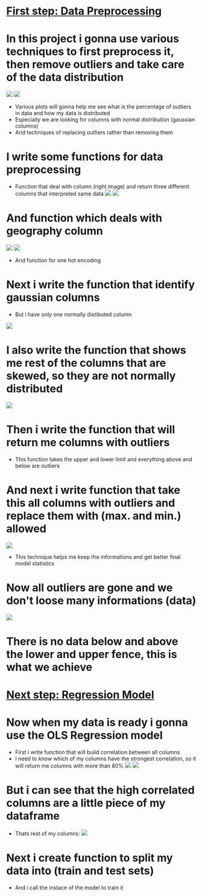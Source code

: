 # [First step: Data Preprocessing](https://github.com/JakubTabor/Regression/blob/main/Regression_Project/Regression_data_preprocessing_0.ipynb)
# In this project i gonna use various techniques to first preprocess it, then remove outliers and take care of the data distribution
![](https://github.com/JakubTabor/Regression/blob/main/Regression_Project/Images/histogram_d_rate.png)
![](https://github.com/JakubTabor/Regression/blob/main/Regression_Project/Images/boxplot_d_rate.png)
* Various plots will gonna help me see what is the percentage of outliers in data and how my data is distributed
* Especially we are looking for columns with normal distribution (gaussian columns)
* And techniques of replacing outliers rather than removing them

# I write some functions for data preprocessing
* Function that deal with column (right image) and return three different columns that interpreted same data
![](https://github.com/JakubTabor/Regression/blob/main/Regression_Project/Images/bin_to_num_function.png)
![](https://github.com/JakubTabor/Regression/blob/main/Regression_Project/Images/binnedInc_column.png)
# And function which deals with geography column
![](https://github.com/JakubTabor/Regression/blob/main/Regression_Project/Images/geography_function.png)
![](https://github.com/JakubTabor/Regression/blob/main/Regression_Project/Images/geography_column.png)
* And function for one hot encoding
# Next i write the function that identify gaussian columns
* But i have only one normally distibuted column

![](https://github.com/JakubTabor/Regression/blob/main/Regression_Project/Images/gaussian_column.png)
# I also write the function that shows me rest of the columns that are skewed, so they are not normally distributed
![](https://github.com/JakubTabor/Regression/blob/main/Regression_Project/Images/skewed_columns.png)

# Then i write the function that will return me columns with outliers
* This function takes the upper and lower limit and everything above and below are outliers
# And next i write function that take this all columns with outliers and replace them with (max. and min.) allowed
![](https://github.com/JakubTabor/Regression/blob/main/Regression_Project/Images/capping_function.png)
* This technique helps me keep the informations and get better final model statistics
# Now all outliers are gone and we don't loose many informations (data)
![](https://github.com/JakubTabor/Regression/blob/main/Regression_Project/Images/boxplot_no_outliers.png)
# There is no data below and above the lower and upper fence, this is what we achieve
#
#
#
# [Next step: Regression Model](https://github.com/JakubTabor/Regression/blob/main/Regression_Project/Regression_model_on_cupped_data.ipynb)
# Now when my data is ready i gonna use the OLS Regression model 
* First i write function that will build correlation between all columns
* I need to know which of my columns have the strongest correlation, so it will return me columns with more than 80%
![](https://github.com/JakubTabor/Regression/blob/main/Regression_Project/Images/correlation_function.png)
![](https://github.com/JakubTabor/Regression/blob/main/Regression_Project/Images/highy_corr_columns.png)
# But i can see that the high correlated columns are a little piece of my dataframe
* Thats rest of my columns:
![](https://github.com/JakubTabor/Regression/blob/main/Regression_Project/Images/columns.png)
# Next i create function to split my data into (train and test sets)
* And i call the instace of the model to train it

